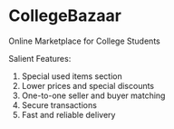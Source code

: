 # CollegeBazaar
Online Marketplace for College Students

Salient Features:

1. Special used items section
2. Lower prices and special discounts
3. One-to-one seller and buyer matching
4. Secure transactions
5. Fast and reliable delivery
